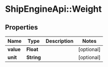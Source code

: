 # ShipEngineApi::Weight

## Properties
Name | Type | Description | Notes
------------ | ------------- | ------------- | -------------
**value** | **Float** |  | [optional] 
**unit** | **String** |  | [optional] 


